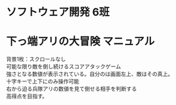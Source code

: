 # ソフトウェア開発  6班
# 下っ端アリの大冒険 マニュアル

背景1枚：スクロールなし\
可能な限り敵を倒し続けるスコアアタックゲーム\
強さとなる数値が表示されている。自分のは画面左上、敵はその真上。\
十字キーで上下にのみ操作可能\
右から迫る兵隊アリの数値を見て倒せる相手を判断する\
高得点を目指す。
